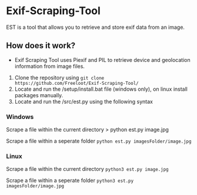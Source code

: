 # Exif-Scraping-Tool
EST is a tool that allows you to retrieve and store exif data from an image.

## How does it work?

- Exif Scraping Tool uses Piexif and PIL to retrieve device and geolocation information from image files.

1. Clone the repository using `git clone https://github.com/Freeloot/Exif-Scraping-Tool/`
2. Locate and run the /setup/install.bat file (windows only), on linux install packages manually.
3. Locate and run the /src/est.py using the following syntax

### Windows
Scrape a file within the current directory > python est.py image.jpg

Scrape a file within a seperate folder `python est.py imagesFolder/image.jpg`
<br>
### Linux
Scrape a file within the current directory `python3 est.py image.jpg`

Scrape a file within a seperate folder `python3 est.py imagesFolder/image.jpg`
